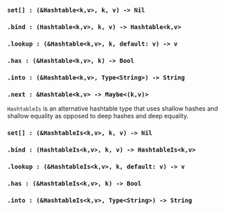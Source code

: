 <link rel="stylesheet" type="text/css" href="styles.css">

### `set[] : (&Hashtable<k,v>, k, v) -> Nil`

### `.bind : (Hashtable<k,v>, k, v) -> Hashtable<k,v>`

### `.lookup : (&Hashtable<k,v>, k, default: v) -> v`

### `.has : (&Hashtable<k,v>, k) -> Bool`

### `.into : (&Hashtable<k,v>, Type<String>) -> String`

### `.next : &Hashtable<k,v> -> Maybe<(k,v)>`

`HashtableIs` is an alternative hashtable type that uses shallow hashes and shallow equality as opposed to deep hashes and deep equality.

### `set[] : (&HashtableIs<k,v>, k, v) -> Nil`

### `.bind : (HashtableIs<k,v>, k, v) -> HashtableIs<k,v>`

### `.lookup : (&HashtableIs<k,v>, k, default: v) -> v`

### `.has : (&HashtableIs<k,v>, k) -> Bool`

### `.into : (&HashtableIs<k,v>, Type<String>) -> String`


